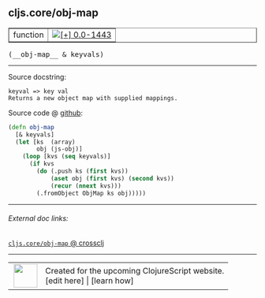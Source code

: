 ## cljs.core/obj-map



 <table border="1">
<tr>
<td>function</td>
<td><a href="https://github.com/cljsinfo/cljs-api-docs/tree/0.0-1443"><img valign="middle" alt="[+] 0.0-1443" title="Added in 0.0-1443" src="https://img.shields.io/badge/+-0.0--1443-lightgrey.svg"></a> </td>
</tr>
</table>


 <samp>
(__obj-map__ & keyvals)<br>
</samp>

---





Source docstring:

```
keyval => key val
Returns a new object map with supplied mappings.
```


Source code @ [github](https://github.com/clojure/clojurescript/blob/r3030/src/cljs/cljs/core.cljs#L7238-L7249):

```clj
(defn obj-map
  [& keyvals]
  (let [ks  (array)
        obj (js-obj)]
    (loop [kvs (seq keyvals)]
      (if kvs
        (do (.push ks (first kvs))
            (aset obj (first kvs) (second kvs))
            (recur (nnext kvs)))
        (.fromObject ObjMap ks obj)))))
```

<!--
Repo - tag - source tree - lines:

 <pre>
clojurescript @ r3030
└── src
    └── cljs
        └── cljs
            └── <ins>[core.cljs:7238-7249](https://github.com/clojure/clojurescript/blob/r3030/src/cljs/cljs/core.cljs#L7238-L7249)</ins>
</pre>

-->

---



###### External doc links:

[`cljs.core/obj-map` @ crossclj](http://crossclj.info/fun/cljs.core.cljs/obj-map.html)<br>

---

 <table>
<tr><td>
<img valign="middle" align="right" width="48px" src="http://i.imgur.com/Hi20huC.png">
</td><td>
Created for the upcoming ClojureScript website.<br>
[edit here] | [learn how]
</td></tr></table>

[edit here]:https://github.com/cljsinfo/cljs-api-docs/blob/master/cljsdoc/cljs.core/obj-map.cljsdoc
[learn how]:https://github.com/cljsinfo/cljs-api-docs/wiki/cljsdoc-files

<!--

This information was too distracting to show to readers, but I'll leave it
commented here since it is helpful to:

- pretty-print the data used to generate this document
- and show how to retrieve that data



The API data for this symbol:

```clj
{:ns "cljs.core",
 :name "obj-map",
 :signature ["[& keyvals]"],
 :history [["+" "0.0-1443"]],
 :type "function",
 :full-name-encode "cljs.core/obj-map",
 :source {:code "(defn obj-map\n  [& keyvals]\n  (let [ks  (array)\n        obj (js-obj)]\n    (loop [kvs (seq keyvals)]\n      (if kvs\n        (do (.push ks (first kvs))\n            (aset obj (first kvs) (second kvs))\n            (recur (nnext kvs)))\n        (.fromObject ObjMap ks obj)))))",
          :title "Source code",
          :repo "clojurescript",
          :tag "r3030",
          :filename "src/cljs/cljs/core.cljs",
          :lines [7238 7249]},
 :full-name "cljs.core/obj-map",
 :docstring "keyval => key val\nReturns a new object map with supplied mappings."}

```

Retrieve the API data for this symbol:

```clj
;; from Clojure REPL
(require '[clojure.edn :as edn])
(-> (slurp "https://raw.githubusercontent.com/cljsinfo/cljs-api-docs/catalog/cljs-api.edn")
    (edn/read-string)
    (get-in [:symbols "cljs.core/obj-map"]))
```

-->
